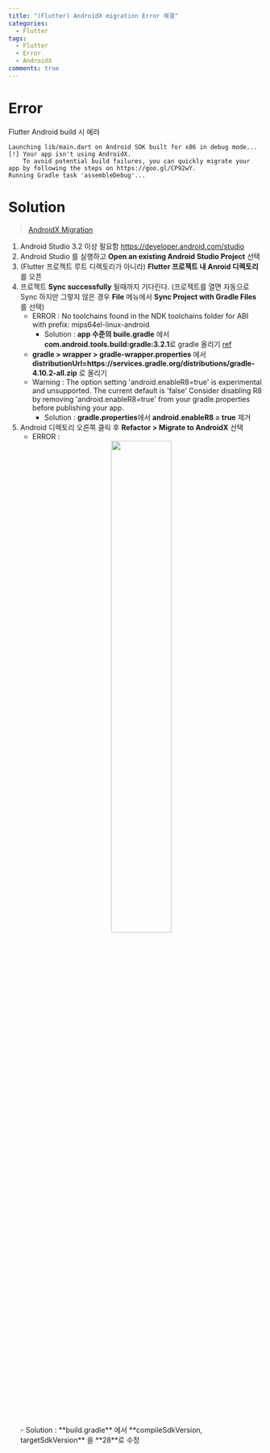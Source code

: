 ```yaml
---
title: "(Flutter) AndroidX migration Error 해결"
categories:
  - Flutter
tags:
  - Flutter
  - Error
  - AndroidX
comments: true
---
```


# Error
Flutter Android build 시 에러
```
Launching lib/main.dart on Android SDK built for x86 in debug mode...
[!] Your app isn't using AndroidX.
    To avoid potential build failures, you can quickly migrate your app by following the steps on https://goo.gl/CP92wY.
Running Gradle task 'assembleDebug'...
```

# Solution
> [AndroidX Migration](https://goo.gl/CP92wY)

1. Android Studio 3.2 이상 필요함 <https://developer.android.com/studio>
2. Android Studio 를 실행하고 **Open an existing Android Studio Project** 선택
3. (Flutter 프로젝트 루트 디렉토리가 아니라) **Flutter 프로젝트 내 Anroid 디렉토리**를 오픈
4. 프로젝트 **Sync successfully** 될때까지 기다린다. (프로젝트를 열면 자동으로 Sync 하지만 그렇지 않은 경우 **File** 메뉴에서 **Sync Project with Gradle Files**를 선택)
	- ERROR : No toolchains found in the NDK toolchains folder for ABI with prefix: mips64el-linux-android 
		- Solution : **app 수준의 buile.gradle** 에서 **com.android.tools.build:gradle:3.2.1**로  gradle 올리기 [ref](https://ddaying.tistory.com/82)
	- **gradle > wrapper > gradle-wrapper.properties** 에서 **distributionUrl=https\://services.gradle.org/distributions/gradle-4.10.2-all.zip** 로 올리기
	- Warning : The option setting 'android.enableR8=true' is experimental and unsupported.
The current default is 'false'
Consider disabling R8 by removing 'android.enableR8=true' from your gradle.properties before publishing your app.
		- Solution : **gradle.properties**에서 **android.enableR8 = true** 제거
5. Android 디렉토리 오른쪽 클릭 후 **Refactor > Migrate to AndroidX** 선택
	- ERROR : 
	<center><img src="https://mioscode.github.io/assets/images/flutter_androidx_1.png" width="50%"></center>
		- Solution : **build.gradle** 에서 **compileSdkVersion, targetSdkVersion** 을 **28**로 수정
